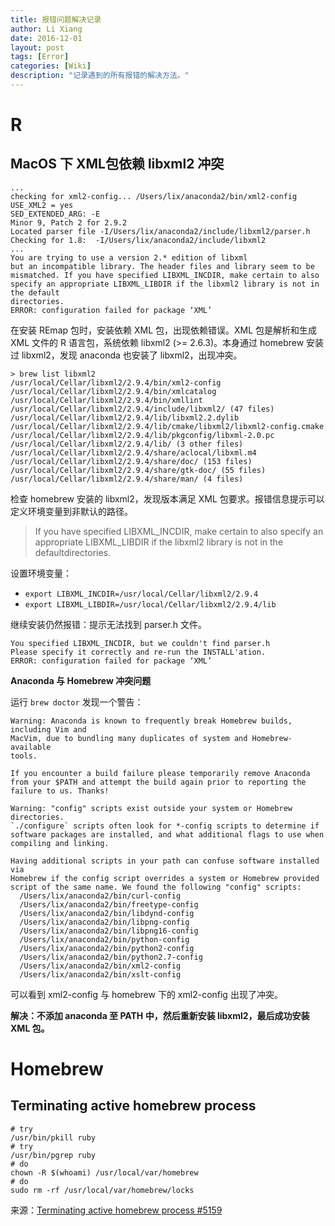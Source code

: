```yaml
---
title: 报错问题解决记录
author: Li Xiang
date: 2016-12-01
layout: post
tags: [Error]
categories: [Wiki]
description: "记录遇到的所有报错的解决方法。"
---
```


# R

## MacOS 下 XML包依赖 libxml2 冲突

```
...
checking for xml2-config... /Users/lix/anaconda2/bin/xml2-config
USE_XML2 = yes
SED_EXTENDED_ARG: -E
Minor 9, Patch 2 for 2.9.2
Located parser file -I/Users/lix/anaconda2/include/libxml2/parser.h
Checking for 1.8:  -I/Users/lix/anaconda2/include/libxml2
...
You are trying to use a version 2.* edition of libxml
but an incompatible library. The header files and library seem to be
mismatched. If you have specified LIBXML_INCDIR, make certain to also
specify an appropriate LIBXML_LIBDIR if the libxml2 library is not in the default
directories.
ERROR: configuration failed for package ‘XML’
```

在安装 REmap 包时，安装依赖 XML 包，出现依赖错误。XML 包是解析和生成 XML 文件的 R 语言包，系统依赖 libxml2 (>= 2.6.3)。本身通过 homebrew 安装过 libxml2，发现 anaconda 也安装了 libxml2，出现冲突。

``` shell
> brew list libxml2
/usr/local/Cellar/libxml2/2.9.4/bin/xml2-config
/usr/local/Cellar/libxml2/2.9.4/bin/xmlcatalog
/usr/local/Cellar/libxml2/2.9.4/bin/xmllint
/usr/local/Cellar/libxml2/2.9.4/include/libxml2/ (47 files)
/usr/local/Cellar/libxml2/2.9.4/lib/libxml2.2.dylib
/usr/local/Cellar/libxml2/2.9.4/lib/cmake/libxml2/libxml2-config.cmake
/usr/local/Cellar/libxml2/2.9.4/lib/pkgconfig/libxml-2.0.pc
/usr/local/Cellar/libxml2/2.9.4/lib/ (3 other files)
/usr/local/Cellar/libxml2/2.9.4/share/aclocal/libxml.m4
/usr/local/Cellar/libxml2/2.9.4/share/doc/ (153 files)
/usr/local/Cellar/libxml2/2.9.4/share/gtk-doc/ (55 files)
/usr/local/Cellar/libxml2/2.9.4/share/man/ (4 files)
```

检查 homebrew 安装的 libxml2，发现版本满足 XML 包要求。报错信息提示可以定义环境变量到非默认的路径。

> If you have specified LIBXML_INCDIR, make certain to also specify an appropriate LIBXML_LIBDIR if the libxml2 library is not in the defaultdirectories.

设置环境变量：
- `export LIBXML_INCDIR=/usr/local/Cellar/libxml2/2.9.4`
- `export LIBXML_LIBDIR=/usr/local/Cellar/libxml2/2.9.4/lib`

继续安装仍然报错：提示无法找到 parser.h 文件。

```
You specified LIBXML_INCDIR, but we couldn't find parser.h
Please specify it correctly and re-run the INSTALL'ation.
ERROR: configuration failed for package ‘XML’
```

**Anaconda 与 Homebrew 冲突问题**

运行 `brew doctor` 发现一个警告：

```
Warning: Anaconda is known to frequently break Homebrew builds, including Vim and
MacVim, due to bundling many duplicates of system and Homebrew-available
tools.

If you encounter a build failure please temporarily remove Anaconda
from your $PATH and attempt the build again prior to reporting the
failure to us. Thanks!

Warning: "config" scripts exist outside your system or Homebrew directories.
`./configure` scripts often look for *-config scripts to determine if
software packages are installed, and what additional flags to use when
compiling and linking.

Having additional scripts in your path can confuse software installed via
Homebrew if the config script overrides a system or Homebrew provided
script of the same name. We found the following "config" scripts:
  /Users/lix/anaconda2/bin/curl-config
  /Users/lix/anaconda2/bin/freetype-config
  /Users/lix/anaconda2/bin/libdynd-config
  /Users/lix/anaconda2/bin/libpng-config
  /Users/lix/anaconda2/bin/libpng16-config
  /Users/lix/anaconda2/bin/python-config
  /Users/lix/anaconda2/bin/python2-config
  /Users/lix/anaconda2/bin/python2.7-config
  /Users/lix/anaconda2/bin/xml2-config
  /Users/lix/anaconda2/bin/xslt-config
```

可以看到 xml2-config 与 homebrew 下的 xml2-config 出现了冲突。

**解决：不添加 anaconda 至 PATH 中，然后重新安装 libxml2，最后成功安装 XML 包。**

# Homebrew

## Terminating active homebrew process

```
# try
/usr/bin/pkill ruby
# try
/usr/bin/pgrep ruby
# do
chown -R $(whoami) /usr/local/var/homebrew
# do
sudo rm -rf /usr/local/var/homebrew/locks
```

来源：[Terminating active homebrew process #5159](https://github.com/Homebrew/homebrew-core/issues/5159)
